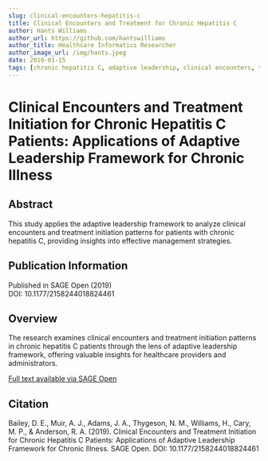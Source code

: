 ```yaml
---
slug: clinical-encounters-hepatitis-c
title: Clinical Encounters and Treatment for Chronic Hepatitis C
author: Hants Williams
author_url: https://github.com/hantswilliams
author_title: Healthcare Informatics Researcher
author_image_url: /img/hants.jpeg
date: 2019-01-15
tags: [chronic hepatitis C, adaptive leadership, clinical encounters, treatment initiation]
---
```


# Clinical Encounters and Treatment Initiation for Chronic Hepatitis C Patients: Applications of Adaptive Leadership Framework for Chronic Illness

## Abstract

This study applies the adaptive leadership framework to analyze clinical encounters and treatment initiation patterns for patients with chronic hepatitis C, providing insights into effective management strategies.

<!--truncate-->

## Publication Information

Published in SAGE Open (2019)  
DOI: 10.1177/2158244018824461

## Overview

The research examines clinical encounters and treatment initiation patterns in chronic hepatitis C patients through the lens of adaptive leadership framework, offering valuable insights for healthcare providers and administrators.

[Full text available via SAGE Open](https://doi.org/10.1177/2158244018824461)

## Citation

Bailey, D. E., Muir, A. J., Adams, J. A., Thygeson, N. M., Williams, H., Cary, M. P., & Anderson, R. A. (2019). Clinical Encounters and Treatment Initiation for Chronic Hepatitis C Patients: Applications of Adaptive Leadership Framework for Chronic Illness. SAGE Open. DOI: 10.1177/2158244018824461
